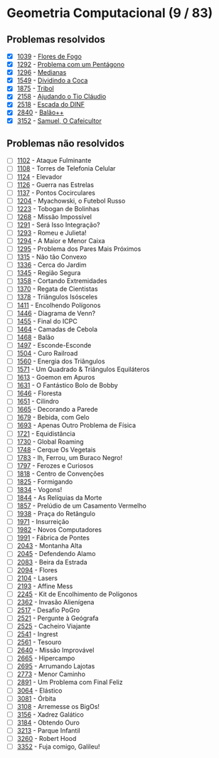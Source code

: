 # Geometria Computacional (9 / 83)



## Problemas resolvidos

- [x]  [1039](https://www.beecrowd.com.br/repository/UOJ_1039.html) - [Flores de Fogo](https://github.com/potigol/beecrowd/blob/master/src/1000/1039.poti)
- [x]  [1292](https://www.beecrowd.com.br/repository/UOJ_1292.html) - [Problema com um Pentágono](https://github.com/potigol/beecrowd/blob/master/src/1200/1292.poti)
- [x]  [1296](https://www.beecrowd.com.br/repository/UOJ_1296.html) - [Medianas](https://github.com/potigol/beecrowd/blob/master/src/1200/1296.poti)
- [x]  [1549](https://www.beecrowd.com.br/repository/UOJ_1549.html) - [Dividindo a Coca](https://github.com/potigol/beecrowd/blob/master/src/1500/1549.poti)
- [x]  [1875](https://www.beecrowd.com.br/repository/UOJ_1875.html) - [Tribol](https://github.com/potigol/beecrowd/blob/master/src/1800/1875.poti)
- [x]  [2158](https://www.beecrowd.com.br/repository/UOJ_2158.html) - [Ajudando o Tio Cláudio](https://github.com/potigol/beecrowd/blob/master/src/2100/2158.poti)
- [x]  [2518](https://www.beecrowd.com.br/repository/UOJ_2518.html) - [Escada do DINF](https://github.com/potigol/beecrowd/blob/master/src/2500/2518.poti)
- [x]  [2840](https://www.beecrowd.com.br/repository/UOJ_2840.html) - [Balão++](https://github.com/potigol/beecrowd/blob/master/src/2800/2840.poti)
- [x]  [3152](https://www.beecrowd.com.br/repository/UOJ_3152.html) - [Samuel, O Cafeicultor](https://github.com/potigol/beecrowd/blob/master/src/3100/3152.poti)

## Problemas não resolvidos

- [ ]  [1102](https://www.beecrowd.com.br/repository/UOJ_1102.html) - Ataque Fulminante
- [ ]  [1108](https://www.beecrowd.com.br/repository/UOJ_1108.html) - Torres de Telefonia Celular
- [ ]  [1124](https://www.beecrowd.com.br/repository/UOJ_1124.html) - Elevador
- [ ]  [1126](https://www.beecrowd.com.br/repository/UOJ_1126.html) - Guerra nas Estrelas
- [ ]  [1137](https://www.beecrowd.com.br/repository/UOJ_1137.html) - Pontos Cocirculares
- [ ]  [1204](https://www.beecrowd.com.br/repository/UOJ_1204.html) - Myachowski, o Futebol Russo
- [ ]  [1223](https://www.beecrowd.com.br/repository/UOJ_1223.html) - Tobogan de Bolinhas
- [ ]  [1268](https://www.beecrowd.com.br/repository/UOJ_1268.html) - Missão Impossível
- [ ]  [1291](https://www.beecrowd.com.br/repository/UOJ_1291.html) - Será Isso Integração?
- [ ]  [1293](https://www.beecrowd.com.br/repository/UOJ_1293.html) - Romeu e Julieta!
- [ ]  [1294](https://www.beecrowd.com.br/repository/UOJ_1294.html) - A Maior e Menor Caixa
- [ ]  [1295](https://www.beecrowd.com.br/repository/UOJ_1295.html) - Problema dos Pares Mais Próximos
- [ ]  [1315](https://www.beecrowd.com.br/repository/UOJ_1315.html) - Não tão Convexo
- [ ]  [1336](https://www.beecrowd.com.br/repository/UOJ_1336.html) - Cerca do Jardim
- [ ]  [1345](https://www.beecrowd.com.br/repository/UOJ_1345.html) - Região Segura
- [ ]  [1358](https://www.beecrowd.com.br/repository/UOJ_1358.html) - Cortando Extremidades
- [ ]  [1370](https://www.beecrowd.com.br/repository/UOJ_1370.html) - Regata de Cientistas
- [ ]  [1378](https://www.beecrowd.com.br/repository/UOJ_1378.html) - Triângulos Isósceles
- [ ]  [1411](https://www.beecrowd.com.br/repository/UOJ_1411.html) - Encolhendo Polígonos
- [ ]  [1446](https://www.beecrowd.com.br/repository/UOJ_1446.html) - Diagrama de Venn?
- [ ]  [1455](https://www.beecrowd.com.br/repository/UOJ_1455.html) - Final do ICPC
- [ ]  [1464](https://www.beecrowd.com.br/repository/UOJ_1464.html) - Camadas de Cebola
- [ ]  [1468](https://www.beecrowd.com.br/repository/UOJ_1468.html) - Balão
- [ ]  [1497](https://www.beecrowd.com.br/repository/UOJ_1497.html) - Esconde-Esconde
- [ ]  [1504](https://www.beecrowd.com.br/repository/UOJ_1504.html) - Curo Railroad
- [ ]  [1560](https://www.beecrowd.com.br/repository/UOJ_1560.html) - Energia dos Triângulos
- [ ]  [1571](https://www.beecrowd.com.br/repository/UOJ_1571.html) - Um Quadrado &amp; Triângulos Equiláteros
- [ ]  [1613](https://www.beecrowd.com.br/repository/UOJ_1613.html) - Goemon em Apuros
- [ ]  [1631](https://www.beecrowd.com.br/repository/UOJ_1631.html) - O Fantástico Bolo de Bobby
- [ ]  [1646](https://www.beecrowd.com.br/repository/UOJ_1646.html) - Floresta
- [ ]  [1651](https://www.beecrowd.com.br/repository/UOJ_1651.html) - Cilindro
- [ ]  [1665](https://www.beecrowd.com.br/repository/UOJ_1665.html) - Decorando a Parede
- [ ]  [1679](https://www.beecrowd.com.br/repository/UOJ_1679.html) - Bebida, com Gelo
- [ ]  [1693](https://www.beecrowd.com.br/repository/UOJ_1693.html) - Apenas Outro Problema de Física
- [ ]  [1721](https://www.beecrowd.com.br/repository/UOJ_1721.html) - Equidistância
- [ ]  [1730](https://www.beecrowd.com.br/repository/UOJ_1730.html) - Global Roaming
- [ ]  [1748](https://www.beecrowd.com.br/repository/UOJ_1748.html) - Cerque Os Vegetais
- [ ]  [1783](https://www.beecrowd.com.br/repository/UOJ_1783.html) - Ih, Ferrou, um Buraco Negro!
- [ ]  [1797](https://www.beecrowd.com.br/repository/UOJ_1797.html) - Ferozes e Curiosos
- [ ]  [1818](https://www.beecrowd.com.br/repository/UOJ_1818.html) - Centro de Convenções
- [ ]  [1825](https://www.beecrowd.com.br/repository/UOJ_1825.html) - Formigando
- [ ]  [1834](https://www.beecrowd.com.br/repository/UOJ_1834.html) - Vogons!
- [ ]  [1844](https://www.beecrowd.com.br/repository/UOJ_1844.html) - As Relíquias da Morte
- [ ]  [1857](https://www.beecrowd.com.br/repository/UOJ_1857.html) - Prelúdio de um Casamento Vermelho
- [ ]  [1938](https://www.beecrowd.com.br/repository/UOJ_1938.html) - Praça do Retângulo
- [ ]  [1971](https://www.beecrowd.com.br/repository/UOJ_1971.html) - Insurreição
- [ ]  [1982](https://www.beecrowd.com.br/repository/UOJ_1982.html) - Novos Computadores
- [ ]  [1991](https://www.beecrowd.com.br/repository/UOJ_1991.html) - Fábrica de Pontes
- [ ]  [2043](https://www.beecrowd.com.br/repository/UOJ_2043.html) - Montanha Alta
- [ ]  [2045](https://www.beecrowd.com.br/repository/UOJ_2045.html) - Defendendo Alamo
- [ ]  [2083](https://www.beecrowd.com.br/repository/UOJ_2083.html) - Beira da Estrada
- [ ]  [2094](https://www.beecrowd.com.br/repository/UOJ_2094.html) - Flores
- [ ]  [2104](https://www.beecrowd.com.br/repository/UOJ_2104.html) - Lasers
- [ ]  [2193](https://www.beecrowd.com.br/repository/UOJ_2193.html) - Affine Mess
- [ ]  [2245](https://www.beecrowd.com.br/repository/UOJ_2245.html) - Kit de Encolhimento de Polígonos
- [ ]  [2362](https://www.beecrowd.com.br/repository/UOJ_2362.html) - Invasão Alienígena
- [ ]  [2517](https://www.beecrowd.com.br/repository/UOJ_2517.html) - Desafio PoGro
- [ ]  [2521](https://www.beecrowd.com.br/repository/UOJ_2521.html) - Pergunte à Geógrafa
- [ ]  [2525](https://www.beecrowd.com.br/repository/UOJ_2525.html) - Cacheiro Viajante
- [ ]  [2541](https://www.beecrowd.com.br/repository/UOJ_2541.html) - Ingrest
- [ ]  [2561](https://www.beecrowd.com.br/repository/UOJ_2561.html) - Tesouro
- [ ]  [2640](https://www.beecrowd.com.br/repository/UOJ_2640.html) - Missão Improvável
- [ ]  [2665](https://www.beecrowd.com.br/repository/UOJ_2665.html) - Hipercampo
- [ ]  [2695](https://www.beecrowd.com.br/repository/UOJ_2695.html) - Arrumando Lajotas
- [ ]  [2773](https://www.beecrowd.com.br/repository/UOJ_2773.html) - Menor Caminho
- [ ]  [2891](https://www.beecrowd.com.br/repository/UOJ_2891.html) - Um Problema com Final Feliz
- [ ]  [3064](https://www.beecrowd.com.br/repository/UOJ_3064.html) - Elástico
- [ ]  [3081](https://www.beecrowd.com.br/repository/UOJ_3081.html) - Órbita
- [ ]  [3108](https://www.beecrowd.com.br/repository/UOJ_3108.html) - Arremesse os BigOs!
- [ ]  [3156](https://www.beecrowd.com.br/repository/UOJ_3156.html) - Xadrez Galático
- [ ]  [3184](https://www.beecrowd.com.br/repository/UOJ_3184.html) - Obtendo Ouro
- [ ]  [3213](https://www.beecrowd.com.br/repository/UOJ_3213.html) - Parque Infantil
- [ ]  [3260](https://www.beecrowd.com.br/repository/UOJ_3260.html) - Robert Hood
- [ ]  [3352](https://www.beecrowd.com.br/repository/UOJ_3352.html) - Fuja comigo, Galileu!